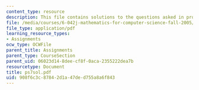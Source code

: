 ```yaml
---
content_type: resource
description: This file contains solutions to the questions asked in problem set 7.
file: /media/courses/6-042j-mathematics-for-computer-science-fall-2005/908f6c3c87842d1a47ded755a8a6f843_ps7sol.pdf
file_type: application/pdf
learning_resource_types:
- Assignments
ocw_type: OCWFile
parent_title: Assignments
parent_type: CourseSection
parent_uid: 06023d14-8dee-cf8f-0aca-2355222dea7b
resourcetype: Document
title: ps7sol.pdf
uid: 908f6c3c-8784-2d1a-47de-d755a8a6f843
---
```


